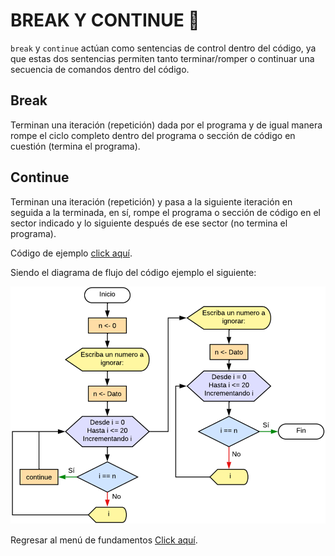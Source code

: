 # BREAK Y CONTINUE :croissant:

`break` y `continue` actúan como sentencias de control dentro del código, ya que estas dos sentencias permiten tanto terminar/romper o continuar una secuencia de comandos dentro del código.

## Break

Terminan una iteración (repetición) dada por el programa y de igual manera rompe el ciclo completo dentro del programa o sección de código en cuestión (termina el programa).

## Continue

Terminan una iteración (repetición) y pasa a la siguiente iteración en seguida a la terminada, en sí, rompe el programa o sección de código en el sector indicado y lo siguiente después de ese sector (no termina el programa).

Código de ejemplo <a href="11 - 01 - breakContinue.c">click aquí</a>.

Siendo el diagrama de flujo del código ejemplo el siguiente:

<div> <img src="../../../imgs/01 - Lenguaje C/01 - FundamentosDeProgramacion/11 - BreakContinue/01 - BreakContinue.png"> </div>

Regresar al menú de fundamentos <a href="../../01 - FundamentosDeProgramacion/00 - Fundamentos.md">Click aquí</a>.